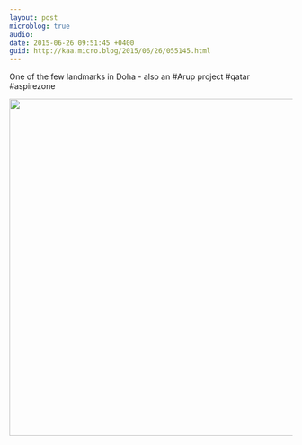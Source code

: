 ```yaml
---
layout: post
microblog: true
audio: 
date: 2015-06-26 09:51:45 +0400
guid: http://kaa.micro.blog/2015/06/26/055145.html
---
```

One of the few landmarks in Doha - also an #Arup project #qatar #aspirezone

<img src="https://micro.kaa.bz/uploads/2018/aae4f18a96.jpg" width="600" height="600" />
